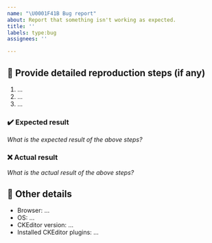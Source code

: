 ```yaml
---
name: "\U0001F41B Bug report"
about: Report that something isn't working as expected.
title: ''
labels: type:bug
assignees: ''

---
```


## 📝 Provide detailed reproduction steps (if any)

1. …
2. …
3. …

### ✔️ Expected result

*What is the expected result of the above steps?*

### ❌ Actual result

*What is the actual result of the above steps?*

## 📃 Other details

* Browser: …
* OS: …
* CKEditor version: …
* Installed CKEditor plugins: …
